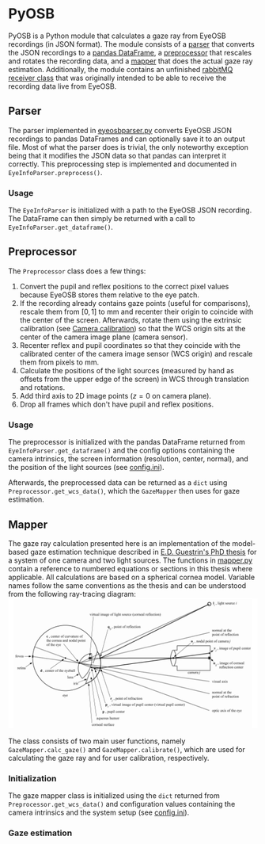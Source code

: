 # PyOSB

PyOSB is a Python module that calculates a gaze ray from EyeOSB recordings (in JSON format).
The module consists of a [parser](/pyosb/fileio/eyeosbparser.py) that converts the JSON recordings to a [pandas DataFrame](https://pandas.pydata.org/pandas-docs/stable/reference/api/pandas.DataFrame.html), a [preprocessor](/pyosb/preprocess/preprocess.py) that rescales and rotates the recording data, and a [mapper](/pyosb/gaze/mapper.py) that does the actual gaze ray estimation.
Additionally, the module contains an unfinished [rabbitMQ receiver class](/pyosb/rabbitmq/receiver.py) that was originally intended to be able to receive the recording data live from EyeOSB.

## Parser

The parser implemented in [eyeosbparser.py](/pyosb/fileio/eyeosbparser.py) converts EyeOSB JSON recordings to pandas DataFrames and can optionally save it to an output file.
Most of what the parser does is trivial, the only noteworthy exception being that it modifies the JSON data so that pandas can interpret it correctly.
This preprocessing step is implemented and documented in `EyeInfoParser.preprocess()`.

### Usage

The `EyeInfoParser` is initialized with a path to the EyeOSB JSON recording.
The DataFrame can then simply be returned with a call to `EyeInfoParser.get_dataframe()`.

## Preprocessor

The `Preprocessor` class does a few things:

1. Convert the pupil and reflex positions to the correct pixel values because EyeOSB stores them relative to the eye patch.
2. If the recording already contains gaze points (useful for comparisons), rescale them from $`\left[0, 1 \right]`$ to mm and recenter their origin to coincide with the center of the screen. Afterwards, rotate them using the extrinsic calibration (see [Camera calibration](camera_calibration.md)) so that the WCS origin sits at the center of the camera image plane (camera sensor).
3. Recenter reflex and pupil coordinates so that they coincide with the calibrated center of the camera image sensor (WCS origin) and rescale them from pixels to mm.
4. Calculate the positions of the light sources (measured by hand as offsets from the upper edge of the screen) in WCS through translation and rotations.
5. Add third axis to 2D image points ($`z = 0`$ on camera plane).
6. Drop all frames which don't have pupil and reflex positions.

### Usage

The preprocessor is initialized with the pandas DataFrame returned from `EyeInfoParser.get_dataframe()` and the config options containing the camera intrinsics, the screen information (resolution, center, normal), and the position of the light sources (see [config.ini](/config/config.ini)).

Afterwards, the preprocessed data can be returned as a `dict` using `Preprocessor.get_wcs_data()`, which the `GazeMapper` then uses for gaze estimation.

## Mapper

The gaze ray calculation presented here is an implementation of the model-based gaze estimation technique described in [E.D. Guestrin's PhD thesis](https://tspace.library.utoronto.ca/handle/1807/24349) for a system of one camera and two light sources.
The functions in [mapper.py](/pyosb/gaze/mapper.py) contain a reference to numbered equations or sections in this thesis where applicable.
All calculations are based on a spherical cornea model.
Variable names follow the same conventions as the thesis and can be understood from the following ray-tracing diagram:
![eye model](images/eye_diagram.png)

The class consists of two main user functions, namely `GazeMapper.calc_gaze()` and `GazeMapper.calibrate()`, which are used for calculating the gaze ray and for user calibration, respectively.

### Initialization

The gaze mapper class is initialized using the `dict` returned from `Preprocessor.get_wcs_data()` and configuration values containing the camera intrinsics and the system setup (see [config.ini](/config/config.ini)).

### Gaze estimation
